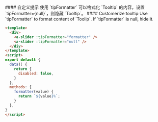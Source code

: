 <cn>
#### 自定义提示
使用 `tipFormatter` 可以格式化 `Tooltip` 的内容，设置 `tipFormatter={null}`，则隐藏 `Tooltip`。
</cn>

<us>
#### Customerize tooltip
Use `tipFormatter` to format content of `Toolip`. If `tipFormatter` is null, hide it.
</us>

```html
<template>
  <div>
    <a-slider :tipFormatter="formatter" />
    <a-slider :tipFormatter="null" />
  </div>
</template>
<script>
export default {
  data() {
    return {
      disabled: false,
    }
  },
  methods: {
    formatter(value) {
      return `${value}%`;
    }
  },
}
</script>
```

